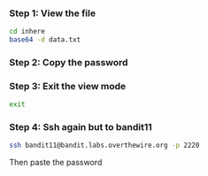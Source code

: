 ### Step 1: View the file

```bash
cd inhere
base64 -d data.txt
```

### Step 2: Copy the password

### Step 3: Exit the view mode

```bash
exit
```

### Step 4: Ssh again but to bandit11

```bash
ssh bandit11@bandit.labs.overthewire.org -p 2220
```

Then paste the password
